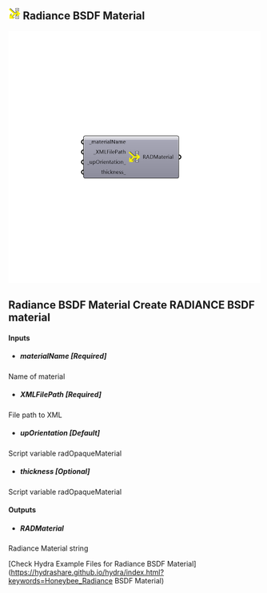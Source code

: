 ## ![](../../images/icons/Radiance_BSDF_Material.png) Radiance BSDF Material

![](../../images/components/Radiance_BSDF_Material.png)

Radiance BSDF Material
 Create RADIANCE BSDF material
 -
 

#### Inputs
* ##### materialName [Required]
Name of material
* ##### XMLFilePath [Required]
File path to XML 
* ##### upOrientation [Default]
Script variable radOpaqueMaterial
* ##### thickness [Optional]
Script variable radOpaqueMaterial

#### Outputs
* ##### RADMaterial
Radiance Material string


[Check Hydra Example Files for Radiance BSDF Material](https://hydrashare.github.io/hydra/index.html?keywords=Honeybee_Radiance BSDF Material)
